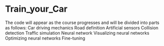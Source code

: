 # Train_your_Car
The code will appear as the course progresses and will be divided into parts as follows:
Car driving mechanics
Road definition
Artificial sensors
Collision detection
Traffic simulation
Neural network
Visualizing neural networks
Optimizing neural networks
Fine-tuning
